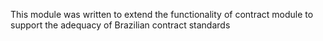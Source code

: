 This module was written to extend the functionality of contract module
to support the adequacy of Brazilian contract standards

